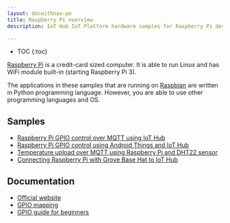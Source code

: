 ```yaml
---
layout: docwithnav-pe
title: Raspberry Pi overview
description: IoT Hub IoT Platform hardware samples for Raspberry Pi devices.

---
```


* TOC
{:toc}

[Raspberry Pi](https://en.wikipedia.org/wiki/Raspberry_Pi) is a credit-card sized computer. It is able to run Linux and has WiFi module built-in (starting Raspberry Pi 3).

The applications in these samples that are running on [Raspbian](https://www.raspberrypi.org/downloads/raspbian/) are written in Python programming language.
However, you are able to use other programming languages and OS.

## Samples

 - [Raspberry Pi GPIO control over MQTT using IoT Hub](/docs/samples/raspberry/gpio/)
 - [Raspberry Pi GPIO control using Android Things and IoT Hub](/docs/samples/raspberry/gpio-android-things/)
 - [Temperature upload over MQTT using Raspberry Pi and DHT22 sensor](/docs/samples/raspberry/temperature/) 
 - [Connecting Raspberry Pi with Grove Base Hat to IoT Hub](/docs/samples/raspberry/grove/) 

## Documentation

 - [Official website](https://www.raspberrypi.org)
 - [GPIO mapping](https://en.wikipedia.org/wiki/Raspberry_Pi#General_purpose_input-output_.28GPIO.29_connector)
 - [GPIO guide for beginners](https://www.raspberrypi.org/documentation/usage/gpio/)
